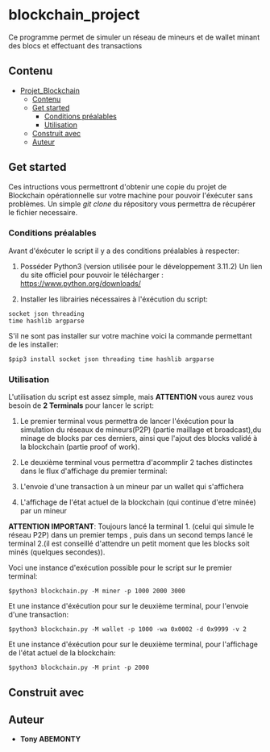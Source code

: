 # blockchain_project

Ce programme permet de simuler un réseau de mineurs et de wallet minant des blocs et effectuant des transactions

## Contenu

- [Projet_Blockchain](#projet_blockchain)
  - [Contenu](#contenu)
  - [Get started](#get-started)
    - [Conditions préalables](#conditions-préalables)
    - [Utilisation](#utilisation)
  - [Construit avec](#construit-avec)
  - [Auteur](#auteur)

## Get started

Ces intructions vous permettront d'obtenir une copie du projet de Blockchain opérationnelle sur votre machine pour pouvoir l'éxécuter sans problèmes.
Un simple _git clone_ du répository vous permettra de récupérer le fichier necessaire.

### Conditions préalables

Avant d'éxécuter le script il y a des conditions préalables à respecter:

1. Posséder Python3 (version utilisée pour le développement 3.11.2)                       Un lien du site officiel pour pouvoir le télécharger : https://www.python.org/downloads/

2. Installer les librairies nécessaires à l'éxécution du script:

```
socket json threading 
time hashlib argparse
```
S'il ne sont pas installer sur votre machine voici la commande permettant de les installer:

```
$pip3 install socket json threading time hashlib argparse
```

### Utilisation

L'utilisation du script est assez simple, mais __ATTENTION__ vous aurez vous besoin de __2 Terminals__ pour lancer le script:

1. Le premier terminal vous permettra de lancer l'éxécution pour la simulation du réseaux de mineurs(P2P) (partie maillage et broadcast),du minage de blocks par ces derniers, ainsi que l'ajout des blocks validé à la blockchain (partie proof of work).

2. Le deuxième terminal vous permettra d'acommplir 2 taches distinctes dans le flux d'affichage du premier terminal:
  1. L'envoie d'une transaction à un mineur par un wallet qui s'affichera 
  2. L'affichage de l'état actuel de la blockchain (qui continue d'etre minée) par un mineur

__ATTENTION IMPORTANT__: Toujours lancé la terminal 1. (celui qui simule le réseau P2P) dans un premier temps , puis dans un second temps lancé le terminal 2.(il est conseillé d'attendre un petit moment que les blocks soit minés (quelques secondes)).

Voci une instance d'exécution possible pour le script sur le premier terminal:
```
$python3 blockchain.py -M miner -p 1000 2000 3000 
```
Et une instance d'éxécution pour sur le deuxième terminal, pour l'envoie d'une transaction:
```
$python3 blockchain.py -M wallet -p 1000 -wa 0x0002 -d 0x9999 -v 2
```

Et une instance d'éxécution pour sur le deuxième terminal, pour l'affichage de l'état actuel de la blockchain:
```
$python3 blockchain.py -M print -p 2000
```


## Construit avec

## Auteur

* **Tony ABEMONTY**
